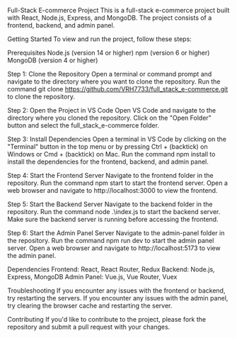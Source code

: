 Full-Stack E-commerce Project
This is a full-stack e-commerce project built with React, Node.js, Express, and MongoDB. The project consists of a frontend, backend, and admin panel.

Getting Started
To view and run the project, follow these steps:

Prerequisites
Node.js (version 14 or higher)
npm (version 6 or higher)
MongoDB (version 4 or higher)

Step 1: Clone the Repository
Open a terminal or command prompt and navigate to the directory where you want to clone the repository.
Run the command git clone https://github.com/VRH7733/full_stack_e-commerce.git to clone the repository.

Step 2: Open the Project in VS Code
Open VS Code and navigate to the directory where you cloned the repository.
Click on the "Open Folder" button and select the full_stack_e-commerce folder.

Step 3: Install Dependencies
Open a terminal in VS Code by clicking on the "Terminal" button in the top menu or by pressing Ctrl + (backtick) on Windows or Cmd + (backtick) on Mac.
Run the command npm install to install the dependencies for the frontend, backend, and admin panel.

Step 4: Start the Frontend Server
Navigate to the frontend folder in the repository.
Run the command npm start to start the frontend server.
Open a web browser and navigate to http://localhost:3000 to view the frontend.

Step 5: Start the Backend Server
Navigate to the backend folder in the repository.
Run the command node .\index.js to start the backend server.
Make sure the backend server is running before accessing the frontend.

Step 6: Start the Admin Panel Server
Navigate to the admin-panel folder in the repository.
Run the command npm run dev to start the admin panel server.
Open a web browser and navigate to http://localhost:5173 to view the admin panel.

Dependencies
Frontend: React, React Router, Redux
Backend: Node.js, Express, MongoDB
Admin Panel: Vue.js, Vue Router, Vuex

Troubleshooting
If you encounter any issues with the frontend or backend, try restarting the servers.
If you encounter any issues with the admin panel, try clearing the browser cache and restarting the server.

Contributing
If you'd like to contribute to the project, please fork the repository and submit a pull request with your changes.
